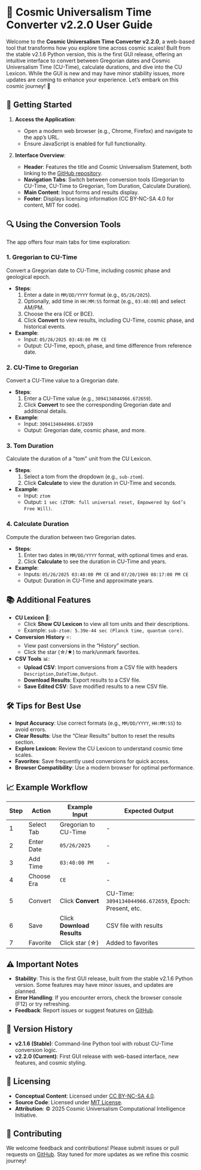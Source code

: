 # 🌟 Cosmic Universalism Time Converter v2.2.0 User Guide

Welcome to the **Cosmic Universalism Time Converter v2.2.0**, a web-based tool that transforms how you explore time across cosmic scales! Built from the stable v2.1.6 Python version, this is the first GUI release, offering an intuitive interface to convert between Gregorian dates and Cosmic Universalism Time (CU-Time), calculate durations, and dive into the CU Lexicon. While the GUI is new and may have minor stability issues, more updates are coming to enhance your experience. Let’s embark on this cosmic journey! 🌌

## 🚀 Getting Started
1. **Access the Application**:
   - Open a modern web browser (e.g., Chrome, Firefox) and navigate to the app’s URL.
   - Ensure JavaScript is enabled for full functionality.

2. **Interface Overview**:
   - **Header**: Features the title and Cosmic Universalism Statement, both linking to the [GitHub repository](https://github.com/willmaddock/CosmicUniversalismStatement).
   - **Navigation Tabs**: Switch between conversion tools (Gregorian to CU-Time, CU-Time to Gregorian, Tom Duration, Calculate Duration).
   - **Main Content**: Input forms and results display.
   - **Footer**: Displays licensing information (CC BY-NC-SA 4.0 for content, MIT for code).

## 🔍 Using the Conversion Tools
The app offers four main tabs for time exploration:

### 1. Gregorian to CU-Time
Convert a Gregorian date to CU-Time, including cosmic phase and geological epoch.
- **Steps**:
  1. Enter a date in `MM/DD/YYYY` format (e.g., `05/26/2025`).
  2. Optionally, add time in `HH:MM:SS` format (e.g., `03:48:00`) and select AM/PM.
  3. Choose the era (CE or BCE).
  4. Click **Convert** to view results, including CU-Time, cosmic phase, and historical events.
- **Example**:
  - Input: `05/26/2025 03:48:00 PM CE`
  - Output: CU-Time, epoch, phase, and time difference from reference date.

### 2. CU-Time to Gregorian
Convert a CU-Time value to a Gregorian date.
- **Steps**:
  1. Enter a CU-Time value (e.g., `3094134044966.672659`).
  2. Click **Convert** to see the corresponding Gregorian date and additional details.
- **Example**:
  - Input: `3094134044966.672659`
  - Output: Gregorian date, cosmic phase, and more.

### 3. Tom Duration
Calculate the duration of a "tom" unit from the CU Lexicon.
- **Steps**:
  1. Select a tom from the dropdown (e.g., `sub-ztom`).
  2. Click **Calculate** to view the duration in CU-Time and seconds.
- **Example**:
  - Input: `ztom`
  - Output: `1 sec (ZTOM: full universal reset, Empowered by God’s Free Will)`.

### 4. Calculate Duration
Compute the duration between two Gregorian dates.
- **Steps**:
  1. Enter two dates in `MM/DD/YYYY` format, with optional times and eras.
  2. Click **Calculate** to see the duration in CU-Time and years.
- **Example**:
  - Inputs: `05/26/2025 03:48:00 PM CE` and `07/20/1969 08:17:00 PM CE`
  - Output: Duration in CU-Time and approximate years.

## 📚 Additional Features
- **CU Lexicon** 📖:
  - Click **Show CU Lexicon** to view all tom units and their descriptions.
  - Example: `sub-ztom: 5.39e-44 sec (Planck time, quantum core)`.
- **Conversion History** ⭐:
  - View past conversions in the “History” section.
  - Click the star (☆/★) to mark/unmark favorites.
- **CSV Tools** 📊:
  - **Upload CSV**: Import conversions from a CSV file with headers `Description,DateTime,Output`.
  - **Download Results**: Export results to a CSV file.
  - **Save Edited CSV**: Save modified results to a new CSV file.

## 🛠️ Tips for Best Use
- **Input Accuracy**: Use correct formats (e.g., `MM/DD/YYYY`, `HH:MM:SS`) to avoid errors.
- **Clear Results**: Use the “Clear Results” button to reset the results section.
- **Explore Lexicon**: Review the CU Lexicon to understand cosmic time scales.
- **Favorites**: Save frequently used conversions for quick access.
- **Browser Compatibility**: Use a modern browser for optimal performance.

## 📈 Example Workflow
| Step | Action | Example Input | Expected Output |
|------|--------|---------------|-----------------|
| 1 | Select Tab | Gregorian to CU-Time | - |
| 2 | Enter Date | `05/26/2025` | - |
| 3 | Add Time | `03:48:00 PM` | - |
| 4 | Choose Era | `CE` | - |
| 5 | Convert | Click **Convert** | CU-Time: `3094134044966.672659`, Epoch: Present, etc. |
| 6 | Save | Click **Download Results** | CSV file with results |
| 7 | Favorite | Click star (☆) | Added to favorites |

## ⚠️ Important Notes
- **Stability**: This is the first GUI release, built from the stable v2.1.6 Python version. Some features may have minor issues, and updates are planned.
- **Error Handling**: If you encounter errors, check the browser console (F12) or try refreshing.
- **Feedback**: Report issues or suggest features on [GitHub](https://github.com/willmaddock/CosmicUniversalismStatement).

## 📅 Version History
- **v2.1.6 (Stable)**: Command-line Python tool with robust CU-Time conversion logic.
- **v2.2.0 (Current)**: First GUI release with web-based interface, new features, and cosmic styling.

## 📜 Licensing
- **Conceptual Content**: Licensed under [CC BY-NC-SA 4.0](https://creativecommons.org/licenses/by-nc-sa/4.0/).
- **Source Code**: Licensed under [MIT License](https://github.com/willmaddock/CosmicUniversalismStatement/blob/main/LICENSE).
- **Attribution**: © 2025 Cosmic Universalism Computational Intelligence Initiative.

## 🙏 Contributing
We welcome feedback and contributions! Please submit issues or pull requests on [GitHub](https://github.com/willmaddock/CosmicUniversalismStatement). Stay tuned for more updates as we refine this cosmic journey!